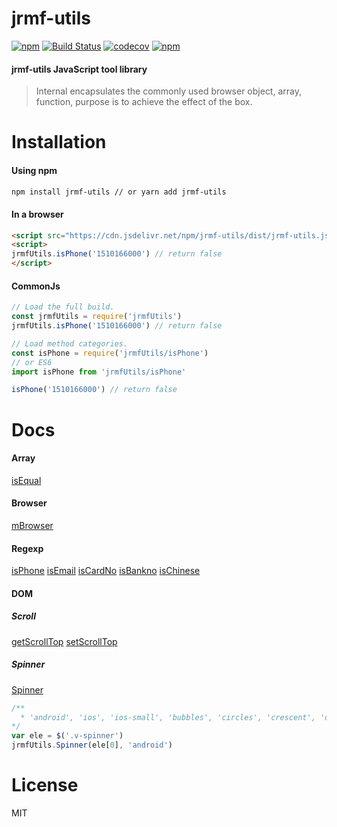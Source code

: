 # jrmf-utils

[![npm](https://img.shields.io/npm/v/jrmf-utils.svg)](https://www.npmjs.com/package/jrmf-utils)
[![Build Status](https://travis-ci.org/listingzhao/jrmf-utils.svg?branch=master)](https://travis-ci.org/listingzhao/jrmf-utils)
[![codecov](https://codecov.io/gh/listingzhao/jrmf-utils/branch/master/graph/badge.svg)](https://codecov.io/gh/listingzhao/jrmf-utils)
[![npm](https://img.shields.io/npm/l/jrmf-utils.svg)]()

#### jrmf-utils JavaScript tool library
> Internal encapsulates the commonly used browser object, array, function, purpose is to achieve the effect of the box.

# Installation

#### Using npm
``` bash
npm install jrmf-utils // or yarn add jrmf-utils
```
#### In a browser

``` html
<script src="https://cdn.jsdelivr.net/npm/jrmf-utils/dist/jrmf-utils.js"></script>
<script>
jrmfUtils.isPhone('1510166000') // return false
</script>
```
#### CommonJs

``` javascript
// Load the full build.
const jrmfUtils = require('jrmfUtils')
jrmfUtils.isPhone('1510166000') // return false

// Load method categories.
const isPhone = require('jrmfUtils/isPhone')
// or ES6
import isPhone from 'jrmfUtils/isPhone'

isPhone('1510166000') // return false
```

# Docs
#### Array
[isEqual](https://github.com/listingzhao/jrmf-utils/blob/master/src/components/array/isEqual.js)
#### Browser
[mBrowser](https://github.com/listingzhao/jrmf-utils/blob/master/src/components/browser/index.js)
#### Regexp
[isPhone](https://github.com/listingzhao/jrmf-utils/blob/master/src/components/regexp/isPhone.js)
[isEmail](https://github.com/listingzhao/jrmf-utils/blob/master/src/components/regexp/isEmail.js)
[isCardNo](https://github.com/listingzhao/jrmf-utils/blob/master/src/components/regexp/isCardNo.js)
[isBankno](https://github.com/listingzhao/jrmf-utils/blob/master/src/components/regexp/isBankno.js)
[isChinese](https://github.com/listingzhao/jrmf-utils/blob/master/src/components/regexp/isChinese.js)
#### DOM
##### Scroll
[getScrollTop](https://github.com/listingzhao/jrmf-utils/blob/master/src/components/scroll/index.js)
[setScrollTop](https://github.com/listingzhao/jrmf-utils/blob/master/src/components/scroll/index.js)
##### Spinner
[Spinner](https://github.com/listingzhao/jrmf-utils/blob/master/src/components/spinner/index.js)
``` javascript
/**
  * 'android', 'ios', 'ios-small', 'bubbles', 'circles', 'crescent', 'dots', 'lines', 'ripple', 'spiral'
*/
var ele = $('.v-spinner')
jrmfUtils.Spinner(ele[0], 'android')     
```
# License
MIT
